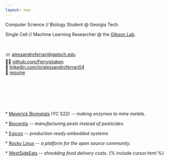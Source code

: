 ```yaml
---
layout: new
---
```


<div style="color: white; font-family: 'Times New Roman', serif; font-size: 96px; font-weight: bold; text-shadow: 2px 2px 4px rgba(0, 0, 0, 0.5);">
</div>

Computer Science // Biology Student @ Georgia Tech.

Single Cell // Machine Learning Researcher @ the [Gibson Lab](https://ggibsongt.wixsite.com/gibsongatech).

<br>

✉️ [alessandroferrari@gatech.edu](mailto:alessandroferrari@gatech.edu) <br>
👨‍💻 [github.com/Ferryistaken](https://github.com/Ferryistaken) <br>
👥 [linkedin.com/in/alessandroferrari04](https://linkedin.com/in/alessandroferrari04) <br>
📝 [resume](https://alessandroferrari.live/assets/af-resume.pdf)


<br>
<br>
<br>
<br>


<div style="color: white;"><b>Work.</b></div>

\* [Maverick Biometals](https://www.maverickbiometals.com/) (YC S22) --  *making enzymes to mine metals.*

\* [Biocentis](https://www.biocentis.com/) -- *manufacturing pests instead of pesticides.*

\* [Egicon](https://www.egicon.com/en) -- *production ready embedded systems*

\* [Rocky Linux](https://rockylinux.org/) -- *a platform for the open source community.*

\* [WestSideEats](https://westsideeats.com/About) -- *shredding food delivery costs.*
{% include cursor.html %}
